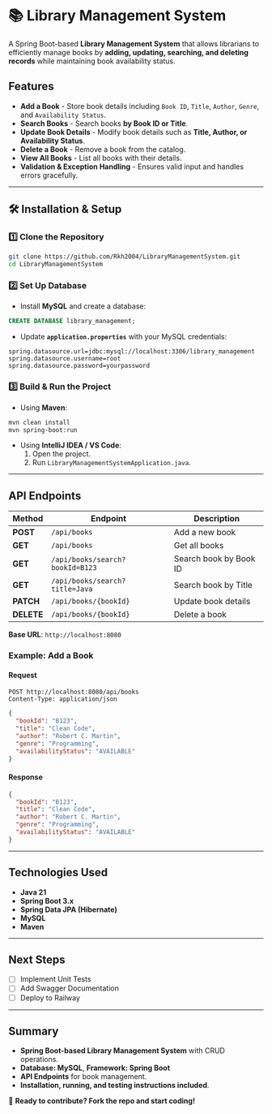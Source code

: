 # 📚 Library Management System

A Spring Boot-based **Library Management System** that allows librarians to efficiently manage books by **adding, updating, searching, and deleting records** while maintaining book availability status.

## Features

- **Add a Book** - Store book details including `Book ID`, `Title`, `Author`, `Genre`, and `Availability Status`.
- **Search Books** - Search books **by Book ID or Title**.
- **Update Book Details** - Modify book details such as **Title, Author, or Availability Status**.
- **Delete a Book** - Remove a book from the catalog.
- **View All Books** - List all books with their details.
- **Validation & Exception Handling** - Ensures valid input and handles errors gracefully.

---

## 🛠 Installation & Setup

### **1️⃣ Clone the Repository**
```sh
git clone https://github.com/Rkh2004/LibraryManagementSystem.git
cd LibraryManagementSystem
```

### **2️⃣ Set Up Database**
- Install **MySQL** and create a database:
```sql
CREATE DATABASE library_management;
```

- Update **`application.properties`** with your MySQL credentials:
```properties
spring.datasource.url=jdbc:mysql://localhost:3306/library_management
spring.datasource.username=root
spring.datasource.password=yourpassword
```

### **3️⃣ Build & Run the Project**
- Using **Maven**:
```sh
mvn clean install
mvn spring-boot:run
```

- Using **IntelliJ IDEA / VS Code**:
  1. Open the project.
  2. Run `LibraryManagementSystemApplication.java`.

---

## API Endpoints

| Method | Endpoint | Description |
|--------|----------|-------------|
| **POST** | `/api/books` | Add a new book |
| **GET** | `/api/books` | Get all books |
| **GET** | `/api/books/search?bookId=B123` | Search book by Book ID |
| **GET** | `/api/books/search?title=Java` | Search book by Title |
| **PATCH** | `/api/books/{bookId}` | Update book details |
| **DELETE** | `/api/books/{bookId}` | Delete a book |

**Base URL**: `http://localhost:8080`

### **Example: Add a Book**
#### **Request**
```http
POST http://localhost:8080/api/books
Content-Type: application/json
```
```json
{
  "bookId": "B123",
  "title": "Clean Code",
  "author": "Robert C. Martin",
  "genre": "Programming",
  "availabilityStatus": "AVAILABLE"
}
```
#### **Response**
```json
{
  "bookId": "B123",
  "title": "Clean Code",
  "author": "Robert C. Martin",
  "genre": "Programming",
  "availabilityStatus": "AVAILABLE"
}
```

---

## Technologies Used

- **Java 21**  
- **Spring Boot 3.x**  
- **Spring Data JPA (Hibernate)**  
- **MySQL**  
- **Maven**  

---


## **Next Steps**
- [ ] Implement Unit Tests  
- [ ] Add Swagger Documentation  
- [ ] Deploy to Railway  

---

## **Summary**
- **Spring Boot-based Library Management System** with CRUD operations.  
- **Database: MySQL**, **Framework: Spring Boot** 
- **API Endpoints** for book management.  
- **Installation, running, and testing instructions included**.  

🚀 **Ready to contribute? Fork the repo and start coding!**

